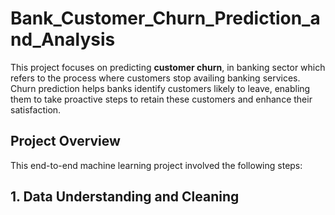 # Bank_Customer_Churn_Prediction_and_Analysis

This project focuses on predicting **customer churn**, in banking sector which refers to the process where customers stop availing banking services. Churn prediction helps banks identify customers likely to leave, enabling them to take proactive steps to retain these customers and enhance their satisfaction.

## Project Overview

This end-to-end machine learning project involved the following steps:

## 1. Data Understanding and Cleaning
